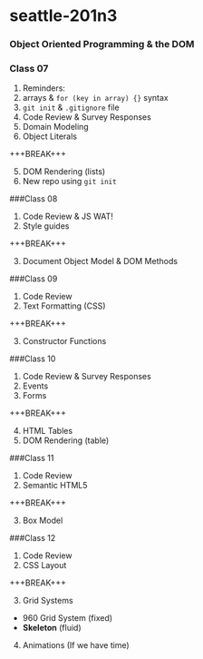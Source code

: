 # seattle-201n3
### Object Oriented Programming & the DOM

### Class 07
1. Reminders:
  1. arrays & `for (key in array) {}` syntax
  2. `git init` & `.gitignore` file
2. Code Review & Survey Responses
3. Domain Modeling
4. Object Literals

+++BREAK+++

5. DOM Rendering (lists)
6. New repo using `git init`

###Class 08
1. Code Review & JS WAT!
2. Style guides

+++BREAK+++

3. Document Object Model & DOM Methods

###Class 09
1. Code Review
2. Text Formatting (CSS)

+++BREAK+++

3. Constructor Functions

###Class 10
1. Code Review & Survey Responses
2. Events
3. Forms

+++BREAK+++

4. HTML Tables
5. DOM Rendering (table)

###Class 11
1. Code Review
2. Semantic HTML5

+++BREAK+++

3. Box Model

###Class 12
1. Code Review
2. CSS Layout

+++BREAK+++

3. Grid Systems
  - 960 Grid System (fixed)
  - **Skeleton** (fluid)
4. Animations (If we have time)
